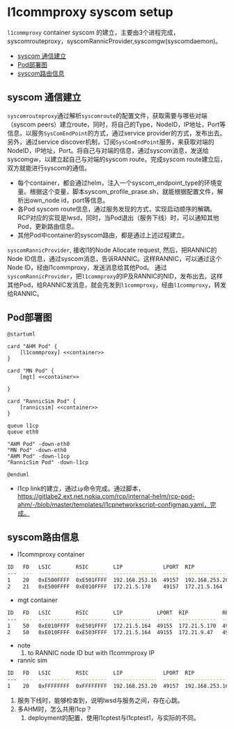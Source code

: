 # l1commproxy syscom setup
`l1commproxy` container syscom 的建立，主要由3个进程完成，syscomrouteproxy，syscomRannicProvider,syscomgw(syscomdaemon)。

- [syscom 通信建立](#syscom-通信建立)
- [Pod部署图](#pod部署图)
- [syscom路由信息](#syscom路由信息)

## syscom 通信建立
`syscomrouteproxy`通过解析`syscomroute`的配置文件，获取需要与哪些对端（syscom peers）建立route，同时，将自己的Type，NodeID，IP地址，Port等信息，以服务`SysComEndPoint`的方式，通过service provider的方式，发布出去。另外，通过service discover机制，订阅`SysComEndPoint`服务，来获取对端的NodeID，IP地址，Port。将自己与对端的信息，通过syscom消息，发送给syscomgw，以建立起自己与对端的syscom route。完成syscom route建立后，双方就能进行syscom的通信。
- 每个container，都会通过helm，注入一个syscom_endpoint_type的环境变量。根据这个变量，脚本syscom_profile_prase.sh，就能根据配置文件，解析出own_node id，port等信息。
- 各Pod syscom route信息，通过服务发现的方式，实现启动顺序的解耦。RCP对应的实现是lwsd，同时，当Pod退出（服务下线）时，可以通知其他Pod，更新路由信息。
- 其他Pod中container的syscom路由，都是通过上述过程建立。

`syscomRannicProvider`, 接收l1的Node Allocate request, 然后，把RANNIC的Node ID信息，通过syscom消息，告诉RANNIC。这样RANNIC，可以通过这个Node ID，经由l1commproxy，发送消息给其他Pod。
通过`syscomRannicProvider`，把`l1commproxy`的IP及RANNIC的NID，发布出去。这样其他Pod，给RANNIC发消息，就会先发到`l1commproxy`，经由`l1commproxy`，转发给RANNIC。

## Pod部署图
```plantuml
@startuml

card "AHM Pod" {
    [l1commproxy] <<container>>
}

card "MN Pod" {
    [mgt] <<container>>

}

card "RannicSim Pod" {
    [rannicsim] <<container>>
}

queue l1cp
queue eth0

"AHM Pod" -down-eth0
"MN Pod" -down-eth0
"AHM Pod" -down-l1cp
"RannicSim Pod" -down-l1cp

@enduml

```
- l1cp link的建立，通过`ip`命令完成。通过脚本，https://gitlabe2.ext.net.nokia.com/rcp/internal-helm/rcp-pod-ahm/-/blob/master/templates/l1cpnetworkscript-configmap.yaml，完成。

## syscom路由信息
- l1commproxy container
```bash
ID   FD   LSIC        RSIC        LIP             LPORT  RIP             RPORT   PROTOCOL  RETAIN  MSGID
---  ---  ----------  ----------  --------------  -----  --------------  -----   --------  ------  ------
1    20   0xE500FFFF  0xE501FFFF  192.168.253.16  49157  192.168.253.20  49157   SCTP      YES     0x0000
2    21   0xE500FFFF  0xE010FFFF  172.21.5.170    49157  172.21.5.164    49155   SCTP      YES     0x0001
```
- mgt container
```bash
ID   FD   LSIC        RSIC        LIP           LPORT  RIP           RPORT   PROTOCOL  RETAIN  MSGID
---  ---  ----------  ----------  ------------  -----  ------------  -----   --------  ------  ------
1    50   0xE010FFFF  0xE501FFFF  172.21.5.164  49155  172.21.5.170  49157   SCTP      YES     0x0001
2    50   0xE010FFFF  0xE503FFFF  172.21.5.164  49155  172.21.9.47   49157   SCTP      YES     0x0001
```
  - note
    1. to RANNIC node ID but with l1commproxy IP
- rannic sim
```bash
ID   FD   LSIC        RSIC        LIP             LPORT  RIP             RPORT   PROTOCOL  RETAIN  MSGID
---  ---  ----------  ----------  --------------  -----  --------------  -----   --------  ------  ------
1    20   0xFFFFFFFF  0xFFFFFFFF  192.168.253.20  49157  192.168.253.16  49157   SCTP      YES     0x0001
```

1. 服务下线时，能够检查到，说明lwsd与服务之间，存在心跳。
2. 多AHM时，怎么共用l1cp？
   1. deployment的配置，使用l1cptest与l1cptest1，与实际的不同。
